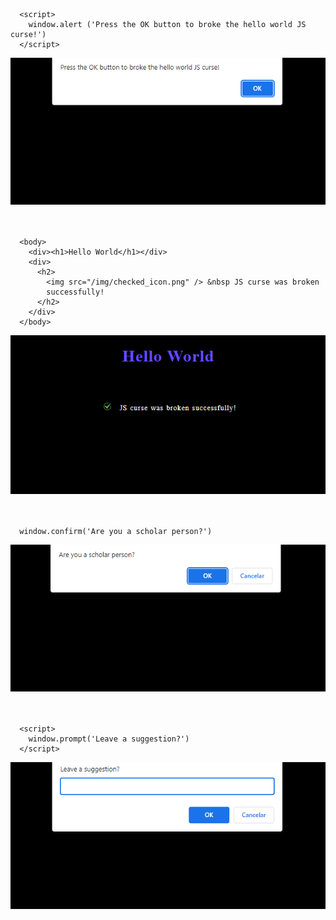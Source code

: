 ```
  <script>
    window.alert ('Press the OK button to broke the hello world JS curse!')
  </script> 
``` 
<img width=650 src="img\breacking_the_JS_hello_world_curse.png">
<br><br><br>

```
  <body>
    <div><h1>Hello World</h1></div>
    <div>
      <h2>
        <img src="/img/checked_icon.png" /> &nbsp JS curse was broken
        successfully!
      </h2>
    </div>
  </body>
``` 

<img width=650 src="img\js_curse_breacked.png">
<br><br><br>

```
  window.confirm('Are you a scholar person?')
``` 

<img width=650 src="img\checking_efforces.png">
<br><br><br>

```
  <script>
    window.prompt('Leave a suggestion?')
  </script> 
``` 
<img width=650 src="img\opening_to_a_suggestion.png">



